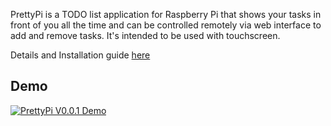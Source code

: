 PrettyPi is a TODO list application for Raspberry Pi that shows your tasks in front of you all the time and can be controlled remotely via web interface to add and remove tasks. It's intended to be used with touchscreen.

Details and Installation guide [here](http://www.maastaar.net/prettypi/raspberry%20pi/2017/09/01/prettypi-todo-list-for-raspberry-pi-touchscreen/)

## Demo
[![PrettyPi V0.0.1 Demo](https://img.youtube.com/vi/NdvriHe8LHk/0.jpg)](https://www.youtube.com/watch?v=NdvriHe8LHk)
